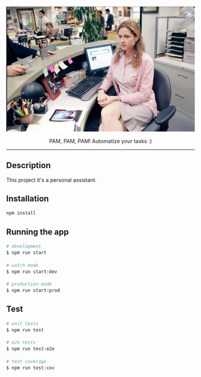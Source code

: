 ![Pam](./.github/pam_readme.jpg)

<p align="center">PAM, PAM, PAM! Automatize your tasks :)</p>

---

## Description

This project it's a personal assistant.

## Installation

```bash
npm install
```

## Running the app

```bash
# development
$ npm run start

# watch mode
$ npm run start:dev

# production mode
$ npm run start:prod
```

## Test

```bash
# unit tests
$ npm run test

# e2e tests
$ npm run test:e2e

# test coverage
$ npm run test:cov
```
